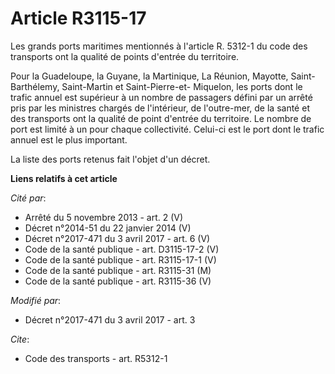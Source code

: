 # Article R3115-17

Les grands ports maritimes mentionnés à l'article R. 5312-1 du code des transports ont la qualité de points d'entrée du
territoire.

Pour la Guadeloupe, la Guyane, la Martinique, La Réunion, Mayotte, Saint-Barthélemy, Saint-Martin et Saint-Pierre-et-
Miquelon, les ports dont le trafic annuel est supérieur à un nombre de passagers défini par un arrêté pris par les ministres
chargés de l'intérieur, de l'outre-mer, de la santé et des transports ont la qualité de point d'entrée du territoire. Le
nombre de port est limité à un pour chaque collectivité. Celui-ci est le port dont le trafic annuel est le plus important.

La liste des ports retenus fait l'objet d'un décret.

**Liens relatifs à cet article**

_Cité par_:

  - Arrêté du 5 novembre 2013 - art. 2 (V)
  - Décret n°2014-51 du 22 janvier 2014 (V)
  - Décret n°2017-471 du 3 avril 2017 - art. 6 (V)
  - Code de la santé publique - art. D3115-17-2 (V)
  - Code de la santé publique - art. R3115-17-1 (V)
  - Code de la santé publique - art. R3115-31 (M)
  - Code de la santé publique - art. R3115-36 (V)

_Modifié par_:

  - Décret n°2017-471 du 3 avril 2017 - art. 3

_Cite_:

  - Code des transports - art. R5312-1
